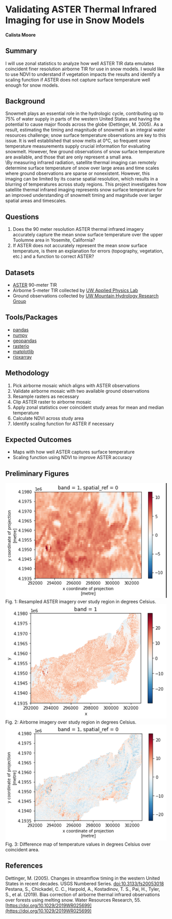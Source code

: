 # Validating ASTER Thermal Infrared Imaging for use in Snow Models
#### Calista Moore

## Summary
I will use zonal statistics to analyze how well ASTER TIR data emulates coincident finer resolution airborne TIR for use in snow models. I would like to use NDVI to understand if vegetation impacts the results and identify a scaling function if ASTER does not capture surface temperature well enough for snow models.

## Background
Snowmelt plays an essential role in the hydrologic cycle, contributing up to 75% of water supply in parts of the western United States and having the potential to cause major floods across the globe (Dettinger, M. 2005). As a result, estimating the timing and magnitude of snowmelt is an integral water resources challenge; snow surface temperature observations are key to this issue. It is well established that snow melts at 0°C, so frequent snow temperature measurements supply crucial information for evaluating snowmelt. However, few ground observations of snow surface temperature are available, and those that are only represent a small area. \
\By measuring infrared radiation, satellite thermal imaging can remotely determine surface temperature of snow over large areas and time scales where ground observations are sparse or nonexistent. However, this imaging can be limited by its coarse spatial resolution, which results in a blurring of temperatures across study regions. This project investigates how satellite thermal infrared imaging represents snow surface temperature for an improved understanding of snowmelt timing and magnitude over larger spatial areas and timescales. 

## Questions
1. Does the 90 meter resolution ASTER thermal infrared imagery accurately capture the  mean snow surface temperature over the upper Tuolumne area in Yosemite, California? 
2. If ASTER does not accurately represent the mean snow surface temperature, is there an explanation for errors (topography, vegetation, etc.) and a function to correct ASTER?

## Datasets
* [ASTER](https://asterweb.jpl.nasa.gov/) 90-meter TIR
* Airborne 5-meter TIR collected by [UW Applied Physics Lab](https://www.apl.washington.edu/)
* Ground observations collected by [UW Mountain Hydrology Research Group](http://depts.washington.edu/mtnhydr/index.shtml)

## Tools/Packages
* [pandas](https://pandas.pydata.org/)
* [numpy](https://numpy.org/)
* [geopandas](https://geopandas.org/)
* [rasterio](https://rasterio.readthedocs.io/en/latest/)
* [matplotlib](https://matplotlib.org/stable/index.html)
* [rioxarray](https://corteva.github.io/rioxarray/stable/)

## Methodology
1. Pick airborne mosaic which aligns with ASTER observations
2. Validate airborne mosaic with two available ground observations
3. Resample rasters as necessary
4. Clip ASTER raster to airborne mosaic
5. Apply zonal statistics over coincident study areas for mean and median temperature
6. Calculate NDVI across study area
7. Identify scaling function for ASTER if necessary

## Expected Outcomes
* Maps with how well ASTER captures surface temperature
* Scaling function using NDVI to improve ASTER accuracy

## Preliminary Figures
![resampled aster](./images/ASTER_resampled_bckgd.PNG)\
Fig. 1: Resampled ASTER imagery over study region in degrees Celsius.
\
![airborne](./images/airborne_bkgd.PNG)\
Fig. 2: Airborne imagery over study region in degrees Celsius.
\
![difference map](./images/diff_map_bkgd.PNG)\
Fig. 3: Difference map of temperature values in degrees Celsius over coincident area.

## References
Dettinger, M. (2005). Changes in streamflow timing in the western United States in recent decades. USGS Numbered Series. [doi:10.3133/fs20053018](doi:10.3133/fs20053018) \
Pestana, S., Chickadel, C. C., Harpold, A., Kostadinov, T. S., Pai, H., Tyler, S., et al. (2019). Bias correction of airborne thermal infrared observations over forests using melting snow. Water Resources Research, 55. [https://doi.org/10.1029/2019WR025699](https://doi.org/10.1029/2019WR025699)